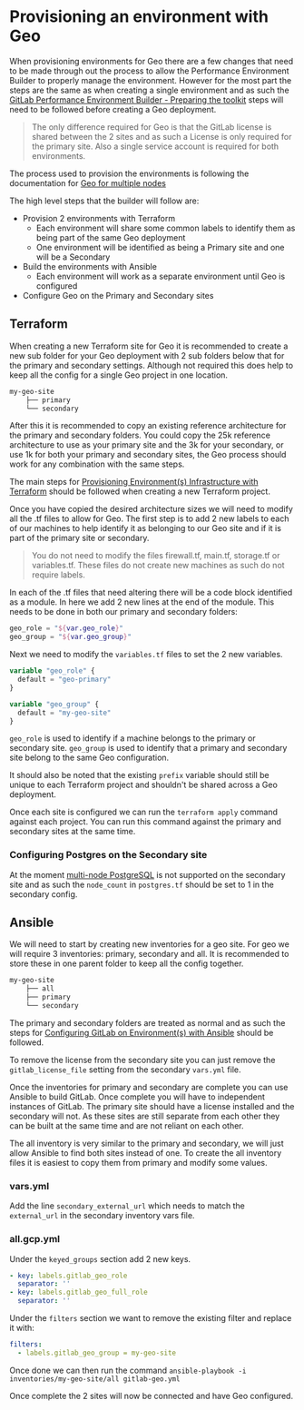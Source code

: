 # Provisioning an environment with Geo

When provisioning environments for Geo there are a few changes that need to be made through out the process to allow the Performance Environment Builder to properly manage the environment. However for the most part the steps are the same as when creating a single environment and as such the [GitLab Performance Environment Builder - Preparing the toolkit](https://gitlab.com/gitlab-org/quality/performance-environment-builder/-/blob/master/docs/prep_toolkit.md) steps will need to be followed before creating a Geo deployment. 
> The only difference required for Geo is that the GitLab license is shared between the 2 sites and as such a License is only required for the primary site. Also a single service account is required for both environments.



The process used to provision the environments is following the documentation for [Geo for multiple nodes](https://docs.gitlab.com/ee/administration/geo/replication/multiple_servers.html)

The high level steps that the builder will follow are:
  - Provision 2 environments with Terraform
    - Each environment will share some common labels to identify them as being part of the same Geo deployment
    - One environment will be identified as being a Primary site and one will be a Secondary
  -   Build the environments with Ansible
      -   Each environment will work as a separate environment until Geo is configured
  -   Configure Geo on the Primary and Secondary sites

## Terraform

When creating a new Terraform site for Geo it is recommended to create a new sub folder for your Geo deployment with 2 sub folders below that for the primary and secondary settings. Although not required this does help to keep all the config for a single Geo project in one location. 

```bash
my-geo-site
    ├── primary
    └── secondary
```

After this it is recommended to copy an existing reference architecture for the primary and secondary folders. You could copy the 25k reference architecture to use as your primary site and the 3k for your secondary, or use 1k for both your primary and secondary sites, the Geo process should work for any combination with the same steps.

The main steps for [Provisioning Environment(s) Infrastructure with Terraform](https://gitlab.com/gitlab-org/quality/performance-environment-builder/-/blob/master/docs/building_environments.md#provisioning-environments-infrastructure-with-terraform) should be followed when creating a new Terraform project.

Once you have copied the desired architecture sizes we will need to modify all the .tf files to allow for Geo. The first step is to add 2 new labels to each of our machines to help identify it as belonging to our Geo site and if it is part of the primary site or secondary.

> You do not need to modify the files firewall.tf, main.tf, storage.tf or variables.tf. These files do not create new machines as such do not require labels.

In each of the .tf files that need altering there will be a code block identified as a module. In here we add 2 new lines at the end of the module. This needs to be done in both our primary and secondary folders:
```terraform
geo_role = "${var.geo_role}"
geo_group = "${var.geo_group}"
```
Next we need to modify the `variables.tf` files to set the 2 new variables.
```terraform
variable "geo_role" {
  default = "geo-primary"
}

variable "geo_group" {
  default = "my-geo-site"
}
```
`geo_role` is used to identify if a machine belongs to the primary or secondary site.
`geo_group` is used to identify that a primary and secondary site belong to the same Geo configuration.

It should also be noted that the existing `prefix` variable should still be unique to each Terraform project and shouldn't be shared across a Geo deployment.

Once each site is configured we can run the `terraform apply` command against each project. You can run this command against the primary and secondary sites at the same time.

### Configuring Postgres on the Secondary site
At the moment [multi-node PostgreSQL](https://docs.gitlab.com/ee/administration/geo/replication/multiple_servers.html#step-2-configure-the-main-read-only-replica-postgresql-database-on-the-secondary-node) is not supported on the secondary site and as such the `node_count` in `postgres.tf` should be set to 1 in the secondary config.

## Ansible

We will need to start by creating new inventories for a geo site. For geo we will require 3 inventories: primary, secondary and all. It is recommended to store these in one parent folder to keep all the config together.
```bash
my-geo-site
    ├── all
    ├── primary
    └── secondary
```
The primary and secondary folders are treated as normal and as such the steps for [Configuring GitLab on Environment(s) with Ansible](https://gitlab.com/gitlab-org/quality/performance-environment-builder/-/blob/master/docs/building_environments.md#configuring-gitlab-on-environments-with-ansible) should be followed.

To remove the license from the secondary site you can just remove the `gitlab_license_file` setting from the secondary `vars.yml` file.

Once the inventories for primary and secondary are complete you can use Ansible to build GitLab. Once complete you will have to independent instances of GitLab. The primary site should have a license installed and the secondary will not.
As these sites are still separate from each other they can be built at the same time and are not reliant on each other.

The all inventory is very similar to the primary and secondary, we will just allow Ansible to find both sites instead of one. To create the all inventory files it is easiest to copy them from primary and modify some values. 

### vars.yml
Add the line `secondary_external_url` which needs to match the `external_url` in the secondary inventory vars file.

### all.gcp.yml
Under the `keyed_groups` section add 2 new keys.
```yaml
- key: labels.gitlab_geo_role
  separator: ''
- key: labels.gitlab_geo_full_role
  separator: ''
```
Under the `filters` section we want to remove the existing filter and replace it with:
```yaml
filters:
  - labels.gitlab_geo_group = my-geo-site
```

Once done we can then run the command
`ansible-playbook -i inventories/my-geo-site/all gitlab-geo.yml` 

Once complete the 2 sites will now be connected and have Geo configured.